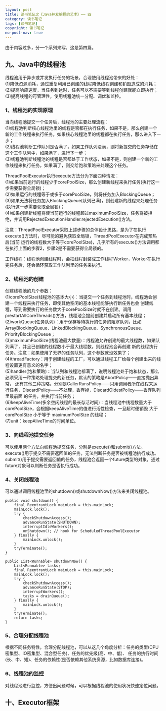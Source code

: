```yaml
---
layout: post
title: 读书笔记之《Java并发编程的艺术》—— 四
category: 读书笔记
tags: [读书笔记]
copyright: 读书笔记
no-post-nav: true
---
```


由于内容过多，分一个系列来写，这是第四篇。

## 九、Java中的线程池

线程池用于异步或并发执行任务的场景，合理使用线程池带来的好处：<br/>
(1)降低资源消耗，通过重复利用已创建的线程降低线程创建和销毁造成的消耗；<br/>
(2)提高响应速度，当任务到达时，任务可以不需要等到线程创建就能立即执行；<br/>
(3)提高线程的可管理性，使用线程池统一分配、调优和监控。


### 1、线程池的实现原理

当向线程池提交一个任务后，线程池的主要处理流程：<br/>
(1)线程池判断核心线程池里的线程是否都在执行任务，如果不是，那么创建一个新的工作线程来执行任务，如果核心线程池里的线程都在执行任务，那么进入下一步；<br/>
(2)线程池判断工作队列是否满了，如果工作队列没满，则将新提交的任务存储在这个工作队列中，如果满了，进行下一步；<br/>
(3)线程池判断线程池的线程是否都处于工作状态，如果不是，则创建一个新的工作线程来执行任务，如果满了，则交给饱和策略来处理这个任务。

ThreadPoolExecutor执行execute方法分为下面四种情况：<br/>
(1)如果当前运行的线程少于corePoolSize，那么创建新线程来执行任务(执行这一步需要获得全局锁)；<br/>
(2)如果运行的线程等于或多于corePoolSize，则将任务加入BlockingQueue；<br/>
(3)如果无法将任务加入BlockingQueue(队列已满)，则创建新的线程来处理任务(执行这一步需要获取全局锁)；<br/>
(4)如果创建新线程将使当前运行的线程超过maximumPoolSize，任务将被拒绝，并调用RejectedExecutionHandler.rejectedExecution()方法。

注意：ThreadPoolExecutor采取上述步骤的总体设计思路，是为了在执行execute()方法时，尽可能的避免获取全局锁，ThreadPoolExecutor在完成预热后(当前
运行的线程数大于等于corePoolSize)，几乎所有的execute()方法调用都在执行上面的步骤2，步骤2是不需要获得全局锁的。

工作线程：线程池创建线程时，会把线程封装成工作线程Worker，Worker在执行完任务后，还会循环获取工作队列里的任务来执行。


### 2、线程池的创建

创建线程池的几个参数：<br/>
(1)corePoolSize(线程池的基本大小)：当提交一个任务到线程池时，线程池会创建一个线程来执行任务，即使其他空闲的基本线程能够执行新任务也会
创建线程，等到需要执行的任务数大于corePoolSize时就不在创建。调用prestartAllCoreThreads()方法，线程池会提前创建并启动所有基本线程；<br/>
(2)workQueue(任务队列)：用于保存等待执行的任务的阻塞队列，比如ArrayBlockingQueue、LinkedBlockingQueue、SynchronousQueue、
PriorityBlockingQueue；<br/>
(3)maximumPoolSize(线程池最大数量)：线程池允许创建的最大线程数，如果队列满了，并且已创建的线程数小于最大线程数，则线程池会再创建
新的线程执行任务。注意：如果使用了无界的任务队列，这个参数就没效果了；<br/>
(4)threadFactory：用于创建线程的工厂，可以通过线程工厂给每个创建出来的线程设置更有意义的名字；<br/>
(5)handler(饱和策略)：当队列和线程池都满了，说明线程池处于饱和状态，那么必须采用一种策略处理提交的新任务，默认的策略是AbortPolicy——直接抛出异常，
还有其他三种策略，分别是CallerRunsPolicy——只用调用者所在线程来运行任务，DiscardPolicy——不处理，丢弃掉，DiscardOldestPolicy——丢弃队列里最前面
的任务，并执行当前任务；<br/>
(6)keepAliveTime(多余空闲线程的最长存活时间)：当线程池中线程数量大于corePoolSize，会根据keepAliveTime的值进行活性检查，一旦超时便销毁
 大于 corePoolSize 小于等于 maximumPoolSize 的线程；<br/>
(7)unit：keepAliveTime的时间单位。


### 3、向线程池提交任务

可以使用两个方法向线程池提交任务，分别是execute()和submit()方法。execute()用于提交不需要返回值的任务，无法判断任务是否被线程池执行成功。
submit()用于提交需要返回值的任务，线程池会返回一个future类型的对象，通过future对象可以判断任务是否执行成功。


### 4、关闭线程池

可以通过调用线程池里的shutdown()或shutdownNow()方法来关闭线程池。
```
public void shutdown() {
    final ReentrantLock mainLock = this.mainLock;
    mainLock.lock();
    try {
        checkShutdownAccess();
        advanceRunState(SHUTDOWN);
        interruptIdleWorkers();
        onShutdown(); // hook for ScheduledThreadPoolExecutor
    } finally {
        mainLock.unlock();
    }
    tryTerminate();
}

public List<Runnable> shutdownNow() {
    List<Runnable> tasks;
    final ReentrantLock mainLock = this.mainLock;
    mainLock.lock();
    try {
        checkShutdownAccess();
        advanceRunState(STOP);
        interruptWorkers();
        tasks = drainQueue();
    } finally {
        mainLock.unlock();
    }
    tryTerminate();
    return tasks;
}
```


### 5、合理分配线程池

根据不同任务特性，合理分配线程池，可以从这几个角度分析：任务的类型(CPU密集型、IO密集型、混合型任务)、任务的优先级(高、中、低)、
任务的执行时间(长、中、短)、任务的依赖性(是否依赖其他系统资源，比如数据库连接)。


### 6、线程池的监控

对线程池进行监控，方便出问题时候，可以根据线程池的使用状况快速定位问题。


## 十、Executor框架


